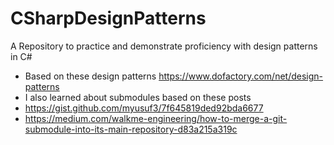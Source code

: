 # CSharpDesignPatterns
A Repository to practice and demonstrate proficiency with design patterns in C#

- Based on these design patterns https://www.dofactory.com/net/design-patterns
- I also learned about submodules based on these posts
 - https://gist.github.com/myusuf3/7f645819ded92bda6677
 - https://medium.com/walkme-engineering/how-to-merge-a-git-submodule-into-its-main-repository-d83a215a319c

